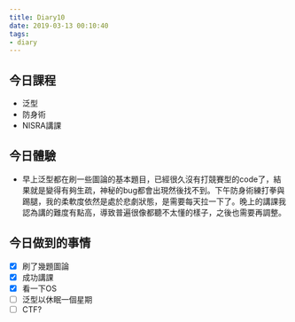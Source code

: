 ```yaml
---
title: Diary10
date: 2019-03-13 00:10:40
tags:
- diary
---
```


## 今日課程

* 泛型
* 防身術
* NISRA講課

## 今日體驗

* 早上泛型都在刷一些圖論的基本題目，已經很久沒有打競賽型的code了，結果就是變得有夠生疏，神秘的bug都會出現然後找不到。下午防身術練打拳與踢腿，我的柔軟度依然是處於悲劇狀態，是需要每天拉一下了。晚上的講課我認為講的難度有點高，導致普遍很像都聽不太懂的樣子，之後也需要再調整。

## 今日做到的事情

* [x] 刷了幾題圖論
* [x] 成功講課
* [x] 看一下OS
* [ ] 泛型以休眠一個星期
* [ ] CTF?
